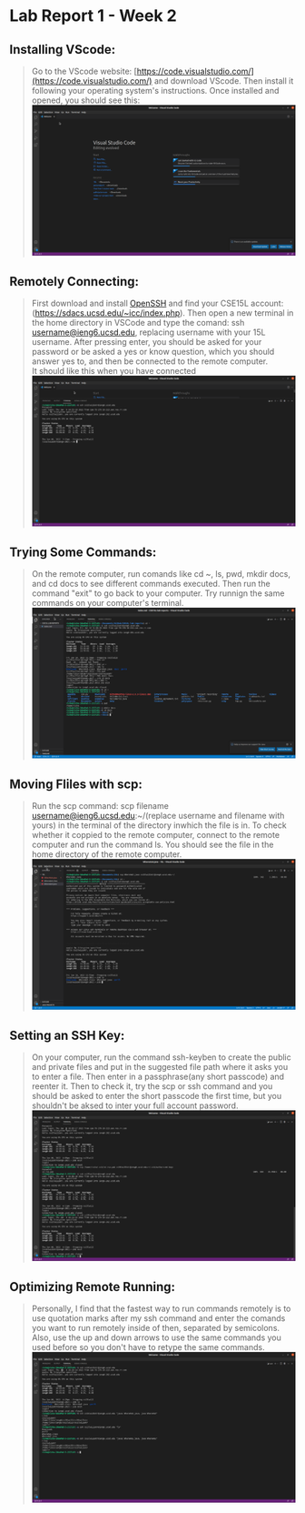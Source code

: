 
# Lab Report 1 - Week 2


## Installing VScode:
> Go to the VScode website: [https://code.visualstudio.com/](https://code.visualstudio.com/) and download VScode. Then install it following your operating system's instructions. Once installed and opened, you should see this: 
![alt text](15Llab1.png)

## Remotely Connecting:
> First download and install [OpenSSH](https://docs.microsoft.com/en-us/windows-server/administration/openssh/openssh_install_firstuse) and find your CSE15L account: (https://sdacs.ucsd.edu/~icc/index.php). Then open a new terminal in the home directory in VSCode and type the comand: ssh username@ieng6.ucsd.edu, replacing username with your 15L username. After pressing enter, you should be asked for your password or be asked a yes or know question, which you should answer yes to, and then be connected to the remote computer.
<br> It should like this when you have connected
![alt text](15llab12.png)

## Trying Some Commands:

> On the remote computer, run comands like cd ~, ls, pwd, mkdir docs, and cd docs to see different commands executed. Then run the command "exit" to go back to your computer. Try runnign the same commands on your computer's terminal. 
![alt text](15lpt4lab1fin.png)

## Moving Fliles with scp:
> Run the scp command: scp filename username@ieng6.ucsd.edu:~/(replace username and filename with yours) in the terminal of the directory inwhich the file is in. To check whether it coppied to the remote computer, connect to the remote computer and run the command ls. You should see the file in the home directory of the remote computer. 
![alt text](15llab1pt5final.png) 

## Setting an SSH Key:
> On your computer, run the command ssh-keyben to create the public and private files and put in the suggested file path where it asks you to enter a file. Then enter in a passphrase(any short passcode) and reenter it. Then to check it, try the scp or ssh command and you should be asked to enter the short passcode the first time, but you shouldn't be aksed to inter your full account password. 
![alt text](15llab1pt61.png)
## Optimizing Remote Running:
> Personally, I find that the fastest way to run commands remotely is to use quotation marks after my ssh command and enter the comands you want to run remotely inside of then, separated by semicolons. Also, use the up and down arrows to use the same commands you used before so you don't have to retype the same commands. 
![alt text](15lpt71.png)
